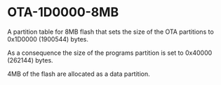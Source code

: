 # OTA-1D0000-8MB

A partition table for 8MB flash that sets the size of the OTA partitions
to 0x1D0000 (1900544) bytes.

As a consequence the size of the programs partition is set to
0x40000 (262144) bytes.

4MB of the flash are allocated as a data partition.
